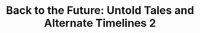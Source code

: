 ---
layout: post
title: "Back to the Future: Untold Tales and Alternate Timelines 2"
category: comic
rate: 2
link: http://backtothefuture.wikia.com/wiki/Back_to_the_Future:_Untold_Tales_and_Alternate_Timelines_2
---